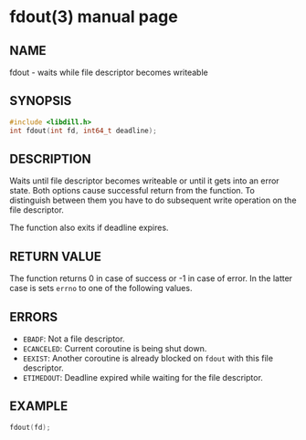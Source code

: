 # fdout(3) manual page

## NAME

fdout - waits while file descriptor becomes writeable

## SYNOPSIS

```c
#include <libdill.h>
int fdout(int fd, int64_t deadline);
```

## DESCRIPTION

Waits until file descriptor becomes writeable or until it gets into an error state. Both options cause successful return from the function. To distinguish between them you have to do subsequent write operation on the file descriptor.

The function also exits if deadline expires.

## RETURN VALUE

The function returns 0 in case of success or -1 in case of error. In the latter case is sets `errno` to one of the following values.

## ERRORS

* `EBADF`: Not a file descriptor.
* `ECANCELED`: Current coroutine is being shut down.
* `EEXIST`: Another coroutine is already blocked on `fdout` with this file descriptor.
* `ETIMEDOUT`: Deadline expired while waiting for the file descriptor.

## EXAMPLE

```c
fdout(fd);
```

